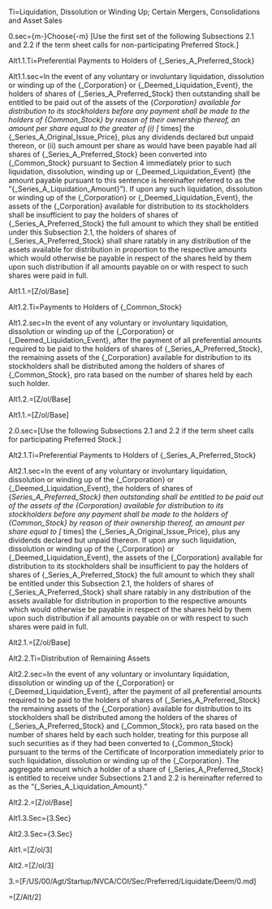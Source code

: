 Ti=Liquidation, Dissolution or Winding Up; Certain Mergers, Consolidations and Asset Sales

0.sec={m-}Choose{-m} [Use the first set of the following Subsections 2.1 and 2.2 if the term sheet calls for non-participating Preferred Stock.]

Alt1.1.Ti=Preferential Payments to Holders of {_Series_A_Preferred_Stock}

Alt1.1.sec=In the event of any voluntary or involuntary liquidation, dissolution or winding up of the {_Corporation} or {_Deemed_Liquidation_Event}, the holders of shares of {_Series_A_Preferred_Stock} then outstanding shall be entitled to be paid out of the assets of the {_Corporation} available for distribution to its stockholders before any payment shall be made to the holders of {_Common_Stock} by reason of their ownership thereof, an amount per share equal to the greater of (i) [__ times] the {_Series_A_Original_Issue_Price}, plus any dividends declared but unpaid thereon, or (ii)  such amount per share as would have been payable had all shares of {_Series_A_Preferred_Stock} been converted into {_Common_Stock} pursuant to Section 4 immediately prior to such liquidation, dissolution, winding up or {_Deemed_Liquidation_Event} (the amount payable pursuant to this sentence is hereinafter referred to as the “{_Series_A_Liquidation_Amount}”).  If upon any such liquidation, dissolution or winding up of the {_Corporation} or {_Deemed_Liquidation_Event}, the assets of the {_Corporation} available for distribution to its stockholders shall be insufficient to pay the holders of shares of {_Series_A_Preferred_Stock} the full amount to which they shall be entitled under this Subsection 2.1, the holders of shares of {_Series_A_Preferred_Stock} shall share ratably in any distribution of the assets available for distribution in proportion to the respective amounts which would otherwise be payable in respect of the shares held by them upon such distribution if all amounts payable on or with respect to such shares were paid in full.

Alt1.1.=[Z/ol/Base]

Alt1.2.Ti=Payments to Holders of {_Common_Stock}

Alt1.2.sec=In the event of any voluntary or involuntary liquidation, dissolution or winding up of the {_Corporation} or {_Deemed_Liquidation_Event}, after the payment of all preferential amounts required to be paid to the holders of shares of {_Series_A_Preferred_Stock}, the remaining assets of the {_Corporation} available for distribution to its stockholders shall be distributed among the holders of shares of {_Common_Stock}, pro rata based on the number of shares held by each such holder.

Alt1.2.=[Z/ol/Base]

Alt1.1.=[Z/ol/Base]

2.0.sec=[Use the following Subsections 2.1 and 2.2 if the term sheet calls for participating Preferred Stock.]

Alt2.1.Ti=Preferential Payments to Holders of {_Series_A_Preferred_Stock}

Alt2.1.sec=In the event of any voluntary or involuntary liquidation, dissolution or winding up of the {_Corporation} or {_Deemed_Liquidation_Event}, the holders of shares of {_Series_A_Preferred_Stock} then outstanding shall be entitled to be paid out of the assets of the {_Corporation} available for distribution to its stockholders before any payment shall be made to the holders of {_Common_Stock} by reason of their ownership thereof, an amount per share equal to [___ times] the {_Series_A_Original_Issue_Price}, plus any dividends declared but unpaid thereon.  If upon any such liquidation, dissolution or winding up of the {_Corporation} or {_Deemed_Liquidation_Event}, the assets of the {_Corporation} available for distribution to its stockholders shall be insufficient to pay the holders of shares of {_Series_A_Preferred_Stock} the full amount to which they shall be entitled under this Subsection 2.1, the holders of shares of {_Series_A_Preferred_Stock} shall share ratably in any distribution of the assets available for distribution in proportion to the respective amounts which would otherwise be payable in respect of the shares held by them upon such distribution if all amounts payable on or with respect to such shares were paid in full.

Alt2.1.=[Z/ol/Base]

Alt2.2.Ti=Distribution of Remaining Assets

Alt2.2.sec=In the event of any voluntary or involuntary liquidation, dissolution or winding up of the {_Corporation} or {_Deemed_Liquidation_Event}, after the payment of all preferential amounts required to be paid to the holders of shares of {_Series_A_Preferred_Stock} the remaining assets of the {_Corporation} available for distribution to its stockholders shall be distributed among the holders of the shares of {_Series_A_Preferred_Stock} and {_Common_Stock}, pro rata based on the number of shares held by each such holder, treating for this purpose all such securities as if they had been converted to {_Common_Stock} pursuant to the terms of the Certificate of Incorporation immediately prior to such liquidation, dissolution or winding up of the {_Corporation}.  The aggregate amount which a holder of a share of {_Series_A_Preferred_Stock} is entitled to receive under Subsections 2.1 and 2.2 is hereinafter referred to as the “{_Series_A_Liquidation_Amount}.”

Alt2.2.=[Z/ol/Base]

Alt1.3.Sec={3.Sec}

Alt2.3.Sec={3.Sec}

Alt1.=[Z/ol/3]

Alt2.=[Z/ol/3]

3.=[F/US/00/Agt/Startup/NVCA/COI/Sec/Preferred/Liquidate/Deem/0.md]

=[Z/Alt/2]